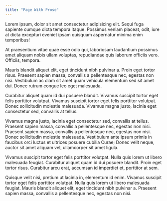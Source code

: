 ```yaml
---
title: "Page With Prose"
---
```


Lorem ipsum, dolor sit amet consectetur adipisicing elit. Sequi fuga sapiente cumque dicta tempora itaque. Possimus veniam placeat, odit, iure at dicta excepturi eveniet ipsam quisquam aspernatur minima enim temporibus!

At praesentium vitae quae esse odio qui, laboriosam laudantium possimus amet aliquam nobis ullam voluptas, repudiandae quis laborum officiis vero. Officiis, tempora.

Mauris blandit aliquet elit, eget tincidunt nibh pulvinar a. Proin eget tortor risus. Praesent sapien massa, convallis a pellentesque nec, egestas non nisi. Vestibulum ac diam sit amet quam vehicula elementum sed sit amet dui. Donec rutrum congue leo eget malesuada.

Curabitur aliquet quam id dui posuere blandit. Vivamus suscipit tortor eget felis porttitor volutpat. Vivamus suscipit tortor eget felis porttitor volutpat. Donec sollicitudin molestie malesuada. Vivamus magna justo, lacinia eget consectetur sed, convallis at tellus.

Vivamus magna justo, lacinia eget consectetur sed, convallis at tellus. Praesent sapien massa, convallis a pellentesque nec, egestas non nisi. Praesent sapien massa, convallis a pellentesque nec, egestas non nisi. Donec sollicitudin molestie malesuada. Vestibulum ante ipsum primis in faucibus orci luctus et ultrices posuere cubilia Curae; Donec velit neque, auctor sit amet aliquam vel, ullamcorper sit amet ligula.

Vivamus suscipit tortor eget felis porttitor volutpat. Nulla quis lorem ut libero malesuada feugiat. Curabitur aliquet quam id dui posuere blandit. Proin eget tortor risus. Curabitur arcu erat, accumsan id imperdiet et, porttitor at sem.

Quisque velit nisi, pretium ut lacinia in, elementum id enim. Vivamus suscipit tortor eget felis porttitor volutpat. Nulla quis lorem ut libero malesuada feugiat. Mauris blandit aliquet elit, eget tincidunt nibh pulvinar a. Praesent sapien massa, convallis a pellentesque nec, egestas non nisi.
